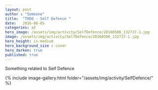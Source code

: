 ```yaml
---
layout: post
author : "Someone"
title:  "TODO - Self Defence "
date:   2016-06-05
categories: a2
hero_image: /assets/img/activity/SelfDefence/20160506_132737-1.jpg
image: /assets/img/activity/SelfDefence/20160506_132737-1.jpg
hero_height: is-medium
hero_background_size : cover
hero_darken: true
published: true
---
```


Something related to Self Defence

{% include image-gallery.html folder="/assets/img/activity/SelfDefence/" %}